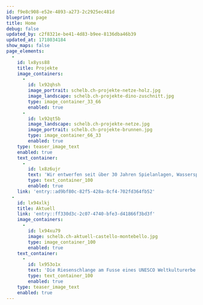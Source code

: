 ```yaml
---
id: f9e8c908-e52e-4893-a273-2c2925ec481d
blueprint: page
title: Home
debug: false
updated_by: c2f8321e-be41-4d83-b9ee-8136dba46b39
updated_at: 1718034184
show_maps: false
page_elements:
  -
    id: lx8yss88
    title: Projekte
    image_containers:
      -
        id: lx92qhsh
        image_portrait: schelb.ch-projekte-netze-holz.jpg
        image_landscape: schelb.ch-projekte-dino-zuschnitt.jpg
        type: image_container_33_66
        enabled: true
      -
        id: lx92qt5b
        image_landscape: schelb.ch-projekte-netze.jpg
        image_portrait: schelb.ch-projekte-brunnen.jpg
        type: image_container_66_33
        enabled: true
    type: teaser_image_text
    enabled: true
    text_container:
      -
        id: lx8z6ujr
        text: 'Wir entwerfen seit über 30 Jahren Spielanlagen, Wasserspiele, Exponate und andere Objekte im öffentlichen Raum.'
        type: text_container_100
        enabled: true
    link: 'entry::ad9bf80c-82f5-428a-8cf4-702fd364fb52'
  -
    id: lx94xlkj
    title: Aktuell
    link: 'entry::ff330d3c-2c07-4740-bfe3-d41866f3bd3f'
    image_containers:
      -
        id: lx94xu79
        image: schelb.ch-aktuell-castello-montebello.jpg
        type: image_container_100
        enabled: true
    text_container:
      -
        id: lx953o1x
        text: 'Die Riesenschlange am Fusse eines UNESCO Weltkulturerbe – dem Castello Montebello in Bellinzona – durften wir soeben fertigstellen.'
        type: text_container_100
        enabled: true
    type: teaser_image_text
    enabled: true
---
```

